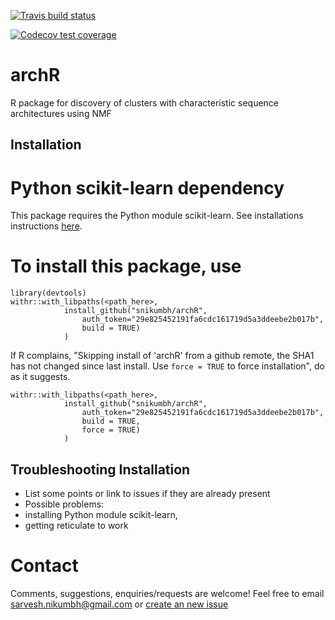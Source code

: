 <!-- badges: start -->
[![Travis build status](https://travis-ci.org/snikumbh/archR.svg?branch=master)](https://travis-ci.org/snikumbh/archR)
<!-- badges: end -->

<!-- badges: start -->
[![Codecov test coverage](https://codecov.io/gh/snikumbh/archR/branch/master/graph/badge.svg)](https://codecov.io/gh/snikumbh/archR?branch=master)
<!-- badges: end -->

# archR
R package for discovery of clusters with characteristic sequence architectures using NMF

## Installation

# Python scikit-learn dependency
This package requires the Python module scikit-learn. See installations instructions [here](insert-link).


# To install this package, use 

```
library(devtools)
withr::with_libpaths(<path_here>, 
			install_github("snikumbh/archR", 
				auth_token="29e825452191fa6cdc161719d5a3ddeebe2b017b", 
				build = TRUE)
			)
``` 

If R complains, "Skipping install of 'archR' from a github remote, the SHA1 has not changed since last install.
  Use `force = TRUE` to force installation", do as it suggests.

```
withr::with_libpaths(<path_here>, 
			install_github("snikumbh/archR", 
				auth_token="29e825452191fa6cdc161719d5a3ddeebe2b017b", 
				build = TRUE, 
				force = TRUE)
			)
```


## Troubleshooting Installation

- List some points or link to issues if they are already present
- Possible problems: 
 - installing Python module scikit-learn, 
 - getting reticulate to work

# Contact
Comments, suggestions, enquiries/requests are welcome! Feel free to email sarvesh.nikumbh@gmail.com or [create an new issue](https://github.com/snikumbh/archR/issues/new)
